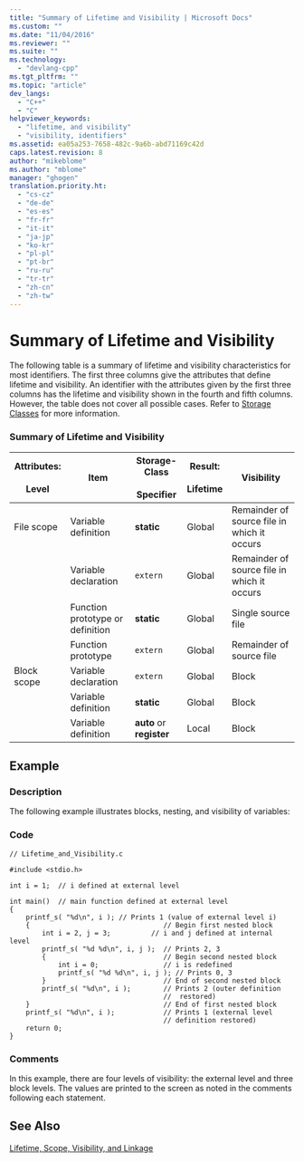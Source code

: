 ```yaml
---
title: "Summary of Lifetime and Visibility | Microsoft Docs"
ms.custom: ""
ms.date: "11/04/2016"
ms.reviewer: ""
ms.suite: ""
ms.technology: 
  - "devlang-cpp"
ms.tgt_pltfrm: ""
ms.topic: "article"
dev_langs: 
  - "C++"
  - "C"
helpviewer_keywords: 
  - "lifetime, and visibility"
  - "visibility, identifiers"
ms.assetid: ea05a253-7658-482c-9a6b-abd71169c42d
caps.latest.revision: 8
author: "mikeblome"
ms.author: "mblome"
manager: "ghogen"
translation.priority.ht: 
  - "cs-cz"
  - "de-de"
  - "es-es"
  - "fr-fr"
  - "it-it"
  - "ja-jp"
  - "ko-kr"
  - "pl-pl"
  - "pt-br"
  - "ru-ru"
  - "tr-tr"
  - "zh-cn"
  - "zh-tw"
---
```

# Summary of Lifetime and Visibility
The following table is a summary of lifetime and visibility characteristics for most identifiers. The first three columns give the attributes that define lifetime and visibility. An identifier with the attributes given by the first three columns has the lifetime and visibility shown in the fourth and fifth columns. However, the table does not cover all possible cases. Refer to [Storage Classes](../c-language/c-storage-classes.md) for more information.  
  
### Summary of Lifetime and Visibility  
  
|Attributes:<br /><br /> Level|Item|Storage-Class<br /><br /> Specifier|Result:<br /><br /> Lifetime|Visibility|  
|---------------------------|----------|----------------------------------|--------------------------|----------------|  
|File scope|Variable definition|**static**|Global|Remainder of source file in which it occurs|  
||Variable declaration|`extern`|Global|Remainder of source file in which it occurs|  
||Function prototype or definition|**static**|Global|Single source file|  
||Function prototype|`extern`|Global|Remainder of source file|  
|Block scope|Variable declaration|`extern`|Global|Block|  
||Variable definition|**static**|Global|Block|  
||Variable definition|**auto** or **register**|Local|Block|  
  
## Example  
  
### Description  
 The following example illustrates blocks, nesting, and visibility of variables:  
  
### Code  
  
```  
// Lifetime_and_Visibility.c  
  
#include <stdio.h>  
  
int i = 1;  // i defined at external level  
  
int main()  // main function defined at external level  
{  
    printf_s( "%d\n", i ); // Prints 1 (value of external level i)  
    {                                 // Begin first nested block  
        int i = 2, j = 3;          // i and j defined at internal level  
        printf_s( "%d %d\n", i, j );  // Prints 2, 3  
        {                             // Begin second nested block  
            int i = 0;                // i is redefined  
            printf_s( "%d %d\n", i, j ); // Prints 0, 3  
        }                             // End of second nested block  
        printf_s( "%d\n", i );        // Prints 2 (outer definition  
                                      //  restored)  
    }                                 // End of first nested block  
    printf_s( "%d\n", i );            // Prints 1 (external level  
                                      // definition restored)  
    return 0;  
}   
```  
  
### Comments  
 In this example, there are four levels of visibility: the external level and three block levels. The values are printed to the screen as noted in the comments following each statement.  
  
## See Also  
 [Lifetime, Scope, Visibility, and Linkage](../c-language/lifetime-scope-visibility-and-linkage.md)